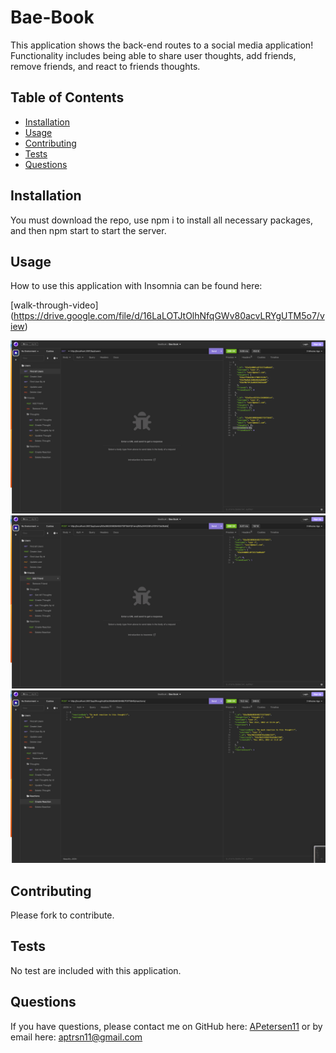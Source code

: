 # Bae-Book

This application shows the back-end routes to a social media application! Functionality includes being able to share user thoughts, add friends, remove friends, and react to friends thoughts.

## Table of Contents
- [Installation](#installation)
- [Usage](#usage)
- [Contributing](#contributing)
- [Tests](#tests)
- [Questions](#questions)

## Installation

You must download the repo, use npm i to install all necessary packages, and then npm start to start the server.

## Usage

How to use this application with Insomnia can be found here: 

[walk-through-video] (https://drive.google.com/file/d/16LaLOTJtOlhNfqGWv80acvLRYgUTM5o7/view)

![screenshot1](./assets/Screenshot%202022-12-30%20at%2011.11.10%20AM.png)
![screenshot2](./assets/Screenshot%202022-12-30%20at%2011.11.18%20AM.png)
![screenshot3](./assets/Screenshot%202022-12-30%20at%2011.11.24%20AM.png)

## Contributing

Please fork to contribute.

## Tests

No test are included with this application.


## Questions

If you have questions, please contact me on GitHub here: [APetersen11](https://github.com/APetersen11)
or by email here: [aptrsn11@gmail.com](mailto:aptrsn11@gmail.com)




